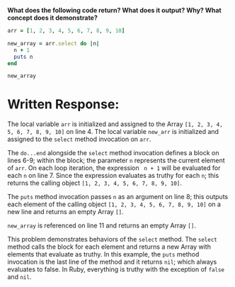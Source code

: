 **What does the following code return? What does it output? Why? What concept does it demonstrate?**

```ruby
arr = [1, 2, 3, 4, 5, 6, 7, 8, 9, 10]

new_array = arr.select do |n| 
  n + 1
  puts n
end

new_array
```
# Written Response:

The local variable `arr` is initialized and assigned to the Array `[1, 2, 3, 4, 5, 6, 7, 8, 9, 10]` on line 4. The local variable `new_arr` is initialized and assigned to the `select` method invocation on `arr`.

The `do...end` alongside the `select` method invocation defines a block on lines 6-9; within the block; the parameter `n` represents the current element of `arr`. On each loop iteration, the expression ` n + 1` will be evaluated for each `n` on line 7. Since the expression evaluates as truthy for each `n`; this returns the calling object `[1, 2, 3, 4, 5, 6, 7, 8, 9, 10]`.

The `puts` method invocation passes `n` as an argument on line 8; this outputs each element of the calling object `[1, 2, 3, 4, 5, 6, 7, 8, 9, 10]` on a new line and returns an empty Array `[]`.

`new_array` is referenced on line 11 and returns an empty Array `[]`.

This problem demonstrates behaviors of the `select` method. The `select` method calls the block for each element and returns a new Array with elements that evaluate as truthy. In this example, the `puts` method invocation is the last line of the method and it returns `nil`; which always evaluates to false. In Ruby, everything is truthy with the exception of `false` and `nil`.

